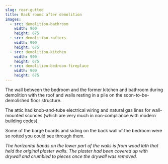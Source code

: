 ```yaml
---
slug: rear-gutted
title: Back rooms after demolition
images:
  - src: demolition-bathroom
    width: 900
    height: 675
  - src: demolition-rafters
    width: 900
    height: 675
  - src: demolition-kitchen
    width: 900
    height: 675
  - src: demolition-bedroom-fireplace
    width: 900
    height: 675
---
```

The wall between the bedroom and the former kitchen and bathroom during demolition with the roof and walls resting in a pile on the soon-to-be-demolished floor structure.

The attic had knob-and-tube electrical wiring and natural gas lines for wall-mounted sconces (which are very much in non-compliance with modern building codes).

Some of the barge boards and siding on the back wall of the bedroom were so rotted you could see through them.

_The horizontal bands on the lower part of the walls is from wood lath that held the original plaster walls. The plaster had been covered up with drywall and crumbled to pieces once the drywall was removed._


